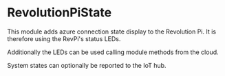 # RevolutionPiState
This module adds azure connection state display to the Revolution Pi. It is therefore using the RevPi's status LEDs.

Additionally the LEDs can be used calling module methods from the cloud.

System states can optionally be reported to the IoT hub.

